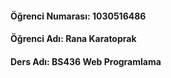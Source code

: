 #### Öğrenci Numarası: 1030516486
#### Öğrenci Adı: Rana Karatoprak
#### Ders Adı: BS436 Web Programlama
